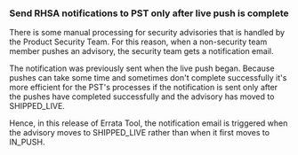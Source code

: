 ### Send RHSA notifications to PST only after live push is complete

There is some manual processing for security advisories that is handled by the
Product Security Team. For this reason, when a non-security team member pushes
an advisory, the security team gets a notification email.

The notification was previously sent when the live push began. Because pushes
can take some time and sometimes don't complete successfully it's more efficient
for the PST's processes if the notification is sent only after the pushes have
completed successfully and the advisory has moved to SHIPPED\_LIVE.

Hence, in this release of Errata Tool, the notification email is triggered when
the advisory moves to SHIPPED\_LIVE rather than when it first moves to IN\_PUSH.
